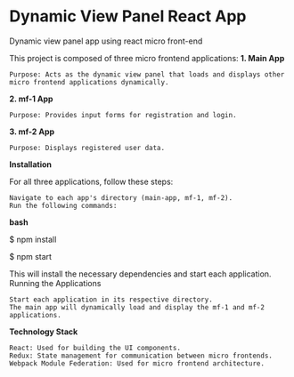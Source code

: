 # Dynamic View Panel React App
Dynamic view panel app using react micro front-end


This project is composed of three micro frontend applications:
**1. Main App**

    Purpose: Acts as the dynamic view panel that loads and displays other micro frontend applications dynamically.

**2. mf-1 App**

    Purpose: Provides input forms for registration and login.

**3. mf-2 App**

    Purpose: Displays registered user data.

**Installation**

For all three applications, follow these steps:

    Navigate to each app's directory (main-app, mf-1, mf-2).
    Run the following commands:

**bash**

  $ npm install

  $ npm start

This will install the necessary dependencies and start each application.
Running the Applications

    Start each application in its respective directory.
    The main app will dynamically load and display the mf-1 and mf-2 applications.

**Technology Stack**

    React: Used for building the UI components.
    Redux: State management for communication between micro frontends.
    Webpack Module Federation: Used for micro frontend architecture.
